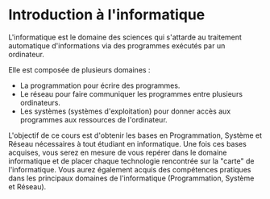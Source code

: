 # Introduction à l'informatique

L'informatique est le domaine des sciences qui s'attarde au traitement automatique d'informations via des programmes exécutés par un ordinateur.

Elle est composée de plusieurs domaines :
- La programmation pour écrire des programmes.
- Le réseau pour faire communiquer les programmes entre plusieurs ordinateurs.
- Les systèmes (systèmes d'exploitation) pour donner accès aux programmes aux ressources de l'ordinateur.

L'objectif de ce cours est d'obtenir les bases en Programmation, Système et Réseau nécessaires à tout étudiant en informatique. Une fois ces bases acquises, vous serez en mesure de vous repérer dans le domaine informatique et de placer chaque technologie rencontrée sur la "carte" de l'informatique. Vous aurez également acquis des compétences pratiques dans les principaux domaines de l'informatique (Programmation, Système et Réseau).
